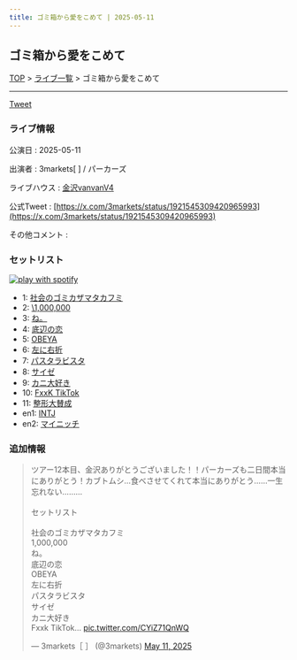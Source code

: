 ```yaml
---
title: ゴミ箱から愛をこめて | 2025-05-11
---
```

## ゴミ箱から愛をこめて

[TOP](/setlist/) > [ライブ一覧](lives.html) > ゴミ箱から愛をこめて

___

<a href="https://twitter.com/share?ref_src=twsrc%5Etfw" data-text="3markets[ ]セットリスト > ゴミ箱から愛をこめて" class="twitter-share-button" data-via="3markets" data-hashtags="3markets" data-related="3markets" data-show-count="false">Tweet</a>

### ライブ情報

公演日
:    2025-05-11

出演者
:    3markets[ ] / パーカーズ

ライブハウス
:    [金沢vanvanV4](livehouse109.html)

公式Tweet
:    [https://x.com/3markets/status/1921545309420965993](https://x.com/3markets/status/1921545309420965993)

その他コメント
:    

### セットリスト


[![play with spotify](images/spotify-icon.png)](https://open.spotify.com/playlist/6tNPITMbhyyXzIbrDo2KUy)



*  1: [社会のゴミカザマタカフミ](song002.html)
*  2: [\1,000,000](song022.html)
*  3: [ね。](song076.html)
*  4: [底辺の恋](song008.html)
*  5: [OBEYA](song021.html)
*  6: [左に右折](song087.html)
*  7: [パスタラビスタ](song102.html)
*  8: [サイゼ](song004.html)
*  9: [カニ大好き](song079.html)
*  10: [FxxK TikTok](song082.html)
*  11: [整形大賛成](song005.html)
*  en1: [INTJ](song096.html)
*  en2: [マイニッチ](song046.html)


### 追加情報



<blockquote class="twitter-tweet"><p lang="ja" dir="ltr">ツアー12本目、金沢ありがとうございました！！パーカーズも二日間本当にありがとう！カブトムシ…食べさせてくれて本当にありがとう……一生忘れない………<br><br>セットリスト<br><br>社会のゴミカザマタカフミ<br>1,000,000<br>ね。<br>底辺の恋<br>OBEYA<br>左に右折<br>パスタラビスタ<br>サイゼ<br>カニ大好き<br>Fxxk TikTok… <a href="https://t.co/CYiZ71QnWQ">pic.twitter.com/CYiZ71QnWQ</a></p>&mdash; 3markets［ ］ (@3markets) <a href="https://twitter.com/3markets/status/1921545309420965993?ref_src=twsrc%5Etfw">May 11, 2025</a></blockquote>
<script async src="https://platform.twitter.com/widgets.js" charset="utf-8"></script>




<script async src="https://platform.twitter.com/widgets.js" charset="utf-8"></script>